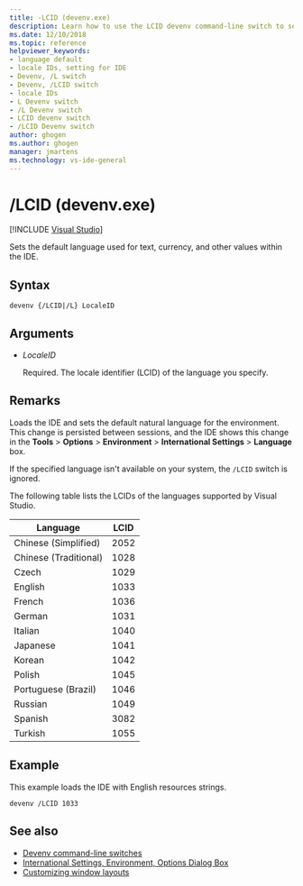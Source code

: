 ```yaml
---
title: -LCID (devenv.exe)
description: Learn how to use the LCID devenv command-line switch to set the default language used for text, currency, and other values within the IDE.
ms.date: 12/10/2018
ms.topic: reference
helpviewer_keywords:
- language default
- locale IDs, setting for IDE
- Devenv, /L switch
- Devenv, /LCID switch
- locale IDs
- L Devenv switch
- /L Devenv switch
- LCID devenv switch
- /LCID Devenv switch
author: ghogen
ms.author: ghogen
manager: jmartens
ms.technology: vs-ide-general
---
```

# /LCID (devenv.exe)

 [!INCLUDE [Visual Studio](~/includes/applies-to-version/vs-windows-only.md)]

Sets the default language used for text, currency, and other values within the IDE.

## Syntax

```shell
devenv {/LCID|/L} LocaleID
```

## Arguments

- *LocaleID*

  Required. The locale identifier (LCID) of the language you specify.

## Remarks

Loads the IDE and sets the default natural language for the environment. This change is persisted between sessions, and the IDE shows this change in the **Tools** > **Options** > **Environment** > **International Settings** > **Language** box.

If the specified language isn't available on your system, the `/LCID` switch is ignored.

The following table lists the LCIDs of the languages supported by Visual Studio.

|Language|LCID|
|--------------|----------|
|Chinese (Simplified)|2052|
|Chinese (Traditional)|1028|
|Czech|1029|
|English|1033|
|French|1036|
|German|1031|
|Italian|1040|
|Japanese|1041|
|Korean|1042|
|Polish|1045|
|Portuguese (Brazil)|1046|
|Russian|1049|
|Spanish|3082|
|Turkish|1055

## Example

This example loads the IDE with English resources strings.

```shell
devenv /LCID 1033
```

## See also

- [Devenv command-line switches](../../ide/reference/devenv-command-line-switches.md)
- [International Settings, Environment, Options Dialog Box](../../ide/reference/international-settings-environment-options-dialog-box.md)
- [Customizing window layouts](../../ide/customizing-window-layouts-in-visual-studio.md)
